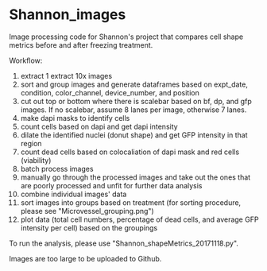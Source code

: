 # Shannon_images

Image processing code for Shannon's project that compares cell shape metrics before and after freezing treatment.

Workflow:
1. extract 1 extract 10x images 
2. sort and group images and generate dataframes based on expt_date, condition, color_channel, device_number, and position 
3. cut out top or bottom where there is scalebar based on bf, dp, and gfp images. If no scalebar, assume 8 lanes per image, otherwise 7 lanes.
4. make dapi masks to identify cells 
5. count cells based on dapi and get dapi intensity 
6. dilate the identified nuclei (donut shape) and get GFP intensity in that region 
7. count dead cells based on colocaliation of dapi mask and red cells (viability)
8. batch process images 
9. manually go through the processed images and take out the ones that are poorly processed and unfit for further data analysis
10. combine individual images' data 
11. sort images into groups based on treatment (for sorting procedure, please see "Microvessel_grouping.png")
12. plot data (total cell numbers, percentage of dead cells, and average GFP intensity per cell) based on the groupings 

To run the analysis, please use "Shannon_shapeMetrics_20171118.py". 

Images are too large to be uploaded to Github. 
